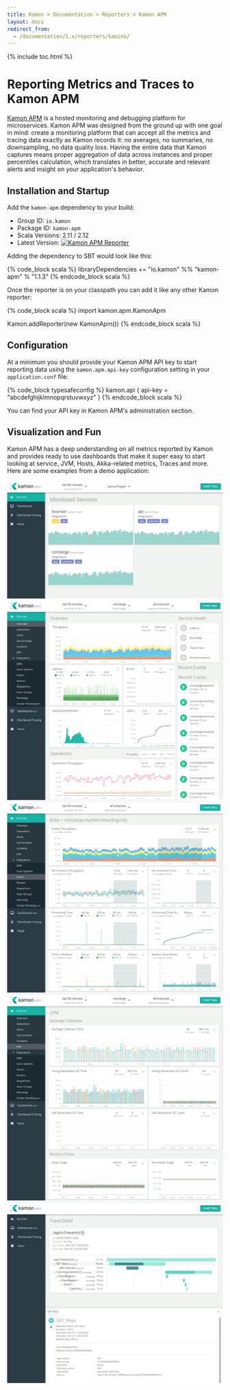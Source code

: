 ```yaml
---
title: Kamon > Documentation > Reporters > Kamon APM
layout: docs
redirect_from:
  - /documentation/1.x/reporters/kamino/
---
```


{% include toc.html %}

Reporting Metrics and Traces to Kamon APM
=========================================

[Kamon APM][1] is a hosted monitoring and debugging platform for microservices. Kamon APM was designed from the ground
up with one goal in mind: create a monitoring platform that can accept all the metrics and tracing data exactly as Kamon
records it: no averages, no summaries, no downsampling, no data quality loss. Having the entire data that Kamon captures
means proper aggregation of data across instances and proper percentiles calculation, which translates in better,
accurate and relevant alerts and insight on your application's behavior.


## Installation and Startup

Add the `kamon-apm` dependency to your build:
  - Group ID: `io.kamon`
  - Package ID: `kamon-apm`
  - Scala Versions: 2.11 / 2.12
  - Latest Version: [![Kamon APM Reporter](https://maven-badges.herokuapp.com/maven-central/io.kamon/kamon-apm-reporter_2.12/badge.svg)](https://maven-badges.herokuapp.com/maven-central/io.kamon/kamon-apm-reporter_2.12)

Adding the dependency to SBT would look like this:

{% code_block scala %}
libraryDependencies += "io.kamon" %% "kamon-apm" % "1.1.3"
{% endcode_block scala %}

Once the reporter is on your classpath you can add it like any other Kamon reporter:

{% code_block scala %}
import kamon.apm.KamonApm

Kamon.addReporter(new KamonApm())
{% endcode_block scala %}


## Configuration

At a minimum you should provide your Kamon APM API key to start reporting data using the `kamon.apm.api-key`
configuration setting in your `application.conf` file:

{% code_block typesafeconfig %}
kamon.api {
  api-key = "abcdefghijklmnopqrstuvwxyz"
}
{% endcode_block scala %}

You can find your API key in Kamon APM's administration section.


## Visualization and Fun

Kamon APM has a deep understanding on all metrics reported by Kamon and provides ready to use dashboards that make it
super easy to start looking at service, JVM, Hosts, Akka-related metrics, Traces and more. Here are some examples from a
demo application:

<img class="img-fluid my-4" src="/assets/img/apm-services-dashboard.png">
<img class="img-fluid my-4" src="/assets/img/apm-service-overview.png">
<img class="img-fluid my-4" src="/assets/img/apm-actor-details.png">
<img class="img-fluid my-4" src="/assets/img/apm-jvm-metrics.png">
<img class="img-fluid my-4" src="/assets/img/apm-traces.png">

[1]: /apm/
